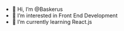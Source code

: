 - 👋 Hi, I’m @Baskerus
- 👀 I’m interested in Front End Development
- 🌱 I’m currently learning React.js

<!---
Baskerus/Baskerus is a ✨ special ✨ repository because its `README.md` (this file) appears on your GitHub profile.
You can click the Preview link to take a look at your changes.
--->
